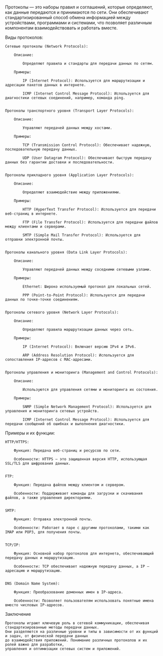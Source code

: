 
Протоколы — это наборы правил и соглашений, которые определяют, как данные передаются и принимаются по сети.
Они обеспечивают стандартизированный способ обмена информацией между устройствами, программами и системами,
что позволяет различным компонентам взаимодействовать и работать вместе.

 
Виды протоколов:

    Сетевые протоколы (Network Protocols):

        Описание:

            Определяют правила и стандарты для передачи данных по сетям.

        Примеры:

            IP (Internet Protocol): Используется для маршрутизации и адресации пакетов данных в интернете.

            ICMP (Internet Control Message Protocol): Используется для диагностики сетевых соединений, например, команда ping.


    Протоколы транспортного уровня (Transport Layer Protocols):

        Описание:

            Управляют передачей данных между хостами.

        Примеры:

            TCP (Transmission Control Protocol): Обеспечивает надежную, последовательную передачу данных.

            UDP (User Datagram Protocol): Обеспечивает быструю передачу данных без гарантии доставки и последовательности.


    Протоколы прикладного уровня (Application Layer Protocols):

        Описание:

            Определяют взаимодействие между приложениями.

        Примеры:

            HTTP (HyperText Transfer Protocol): Используется для передачи веб-страниц в интернете.

            FTP (File Transfer Protocol): Используется для передачи файлов между клиентами и серверами.

            SMTP (Simple Mail Transfer Protocol): Используется для отправки электронной почты.


    Протоколы канального уровня (Data Link Layer Protocols):

        Описание:

            Управляют передачей данных между соседними сетевыми узлами.

        Примеры:

            Ethernet: Широко используемый протокол для локальных сетей.

            PPP (Point-to-Point Protocol): Используется для передачи данных по точке-точке соединениям.


    Протоколы сетевого уровня (Network Layer Protocols):

        Описание:

            Определяют правила маршрутизации данных через сеть.

        Примеры:

            IP (Internet Protocol): Включает версию IPv4 и IPv6.

            ARP (Address Resolution Protocol): Используется для сопоставления IP-адресов с MAC-адресами.


    Протоколы управления и мониторинга (Management and Control Protocols):

        Описание:

            Используются для управления сетями и мониторинга их состояния.

        Примеры:

            SNMP (Simple Network Management Protocol): Используется для управления и мониторинга сетевых устройств.

            ICMP (Internet Control Message Protocol): Используется для передачи сообщений об ошибках и выполнения диагностики.


Примеры и их функции:

    HTTP/HTTPS:

        Функция: Передача веб-страниц и ресурсов по сети.

        Особенности: HTTPS — это защищенная версия HTTP, использующая SSL/TLS для шифрования данных.


    FTP:

        Функция: Передача файлов между клиентом и сервером.

        Особенности: Поддерживает команды для загрузки и скачивания файлов, а также управления директориями.


    SMTP:

        Функция: Отправка электронной почты.

        Особенности: Работает в паре с другими протоколами, такими как IMAP или POP3, для получения почты.


    TCP/IP:

        Функция: Основной набор протоколов для интернета, обеспечивающий передачу данных и маршрутизацию.

        Особенности: TCP обеспечивает надежную передачу данных, а IP — адресацию и маршрутизацию.


    DNS (Domain Name System):

        Функция: Преобразование доменных имен в IP-адреса.

        Особенности: Позволяет пользователям использовать понятные имена вместо числовых IP-адресов.



Заключение

    Протоколы играют ключевую роль в сетевой коммуникации, обеспечивая стандартизированные методы передачи данных.
    Они разделяются на различные уровни и типы в зависимости от их функций и задач, от физической передачи данных
    до взаимодействия приложений. Понимание различных протоколов и их ролей важно для разработки,
    управления и оптимизации сетевых систем и приложений.
